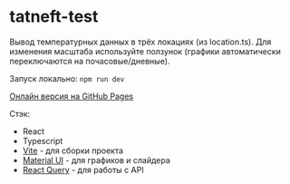 # tatneft-test

Вывод температурных данных в трёх локациях (из location.ts). Для изменения масштаба используйте ползунок (графики автоматически переключаются на почасовые/дневные).

Запуск локально:  ```npm run dev```

[Онлайн версия на GitHub Pages](https://zylvve.github.io/tatneft-test/)

Стэк:
- React
- Typescript
- [Vite](https://vite.dev/) - для сборки проекта
- [Material UI](https://mui.com/) - для графиков и слайдера
- [React Query](https://tanstack.com/query/latest) - для работы с API
